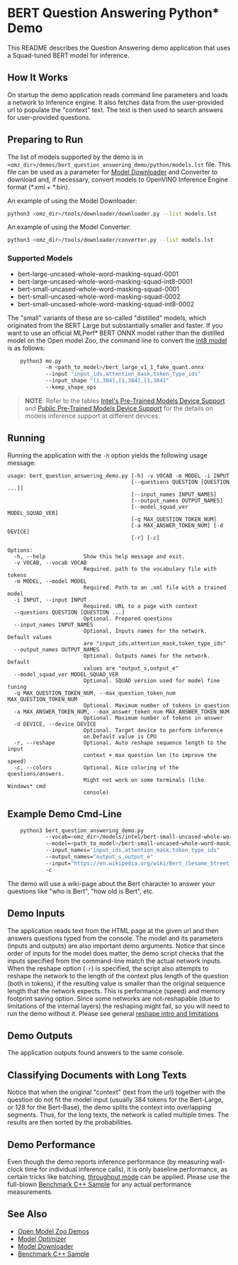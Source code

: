 # BERT Question Answering Python\* Demo

This README describes the Question Answering demo application that uses a Squad-tuned BERT model for inference.

## How It Works

On startup the demo application reads command line parameters and loads a network to Inference engine.
It also fetches data from the user-provided url to populate the "context" text.
The text is then used to search answers for user-provided questions.

## Preparing to Run

The list of models supported by the demo is in `<omz_dir>/demos/bert_question_answering_demo/python/models.lst` file.
This file can be used as a parameter for [Model Downloader](../../../tools/downloader/README.md) and Converter to download and, if necessary, convert models to OpenVINO Inference Engine format (\*.xml + \*.bin).

An example of using the Model Downloader:

```sh
python3 <omz_dir>/tools/downloader/downloader.py --list models.lst
```

An example of using the Model Converter:

```sh
python3 <omz_dir>/tools/downloader/converter.py --list models.lst
```

### Supported Models

* bert-large-uncased-whole-word-masking-squad-0001
* bert-large-uncased-whole-word-masking-squad-int8-0001
* bert-small-uncased-whole-word-masking-squad-0001
* bert-small-uncased-whole-word-masking-squad-0002
* bert-small-uncased-whole-word-masking-squad-int8-0002

The "small" variants of these are so-called "distilled" models, which originated from the BERT Large but substantially smaller and faster.
If you want to use an official MLPerf* BERT ONNX model rather than the distilled model on the Open model Zoo, the command line to convert the [int8 model](https://zenodo.org/record/3750364) is as follows:

```sh
    python3 mo.py
            -m <path_to_model>/bert_large_v1_1_fake_quant.onnx
            --input "input_ids,attention_mask,token_type_ids"
            --input_shape "[1,384],[1,384],[1,384]"
            --keep_shape_ops
```

> **NOTE**: Refer to the tables [Intel's Pre-Trained Models Device Support](../../../models/intel/device_support.md) and [Public Pre-Trained Models Device Support](../../../models/public/device_support.md) for the details on models inference support at different devices.

## Running

Running the application with the `-h` option yields the following usage message:

```
usage: bert_question_answering_demo.py [-h] -v VOCAB -m MODEL -i INPUT
                                       [--questions QUESTION [QUESTION ...]]
                                       [--input_names INPUT_NAMES]
                                       [--output_names OUTPUT_NAMES]
                                       [--model_squad_ver MODEL_SQUAD_VER]
                                       [-q MAX_QUESTION_TOKEN_NUM]
                                       [-a MAX_ANSWER_TOKEN_NUM] [-d DEVICE]
                                       [-r] [-c]

Options:
  -h, --help            Show this help message and exit.
  -v VOCAB, --vocab VOCAB
                        Required. path to the vocabulary file with tokens
  -m MODEL, --model MODEL
                        Required. Path to an .xml file with a trained model
  -i INPUT, --input INPUT
                        Required. URL to a page with context
  --questions QUESTION [QUESTION ...]
                        Optional. Prepared questions
  --input_names INPUT_NAMES
                        Optional. Inputs names for the network. Default values
                        are "input_ids,attention_mask,token_type_ids"
  --output_names OUTPUT_NAMES
                        Optional. Outputs names for the network. Default
                        values are "output_s,output_e"
  --model_squad_ver MODEL_SQUAD_VER
                        Optional. SQUAD version used for model fine tuning
  -q MAX_QUESTION_TOKEN_NUM, --max_question_token_num MAX_QUESTION_TOKEN_NUM
                        Optional. Maximum number of tokens in question
  -a MAX_ANSWER_TOKEN_NUM, --max_answer_token_num MAX_ANSWER_TOKEN_NUM
                        Optional. Maximum number of tokens in answer
  -d DEVICE, --device DEVICE
                        Optional. Target device to perform inference
                        on.Default value is CPU
  -r, --reshape         Optional. Auto reshape sequence length to the input
                        context + max question len (to improve the speed)
  -c, --colors          Optional. Nice coloring of the questions/answers.
                        Might not work on some terminals (like Windows* cmd
                        console)

```

## Example Demo Cmd-Line

```sh
    python3 bert_question_answering_demo.py
            --vocab=<omz_dir>/models/intel/bert-small-uncased-whole-word-masking-squad-0001/vocab.txt
            --model=<path_to_model>/bert-small-uncased-whole-word-masking-squad-0001.xml
            --input_names="input_ids,attention_mask,token_type_ids"
            --output_names="output_s,output_e"
            --input="https://en.wikipedia.org/wiki/Bert_(Sesame_Street)"
            -c
```

The demo will use a wiki-page about the Bert character to answer your questions like "who is Bert", "how old is Bert", etc.

## Demo Inputs

The application reads text from the HTML page at the given url and then answers questions typed from the console.
The model and its parameters (inputs and outputs) are also important demo arguments.
Notice that since order of inputs for the model does matter, the demo script checks that the inputs specified
from the command-line match the actual network inputs.
When the reshape option (`-r`)  is specified, the script also attempts to reshape the network to the
length of the context plus length of the question (both in tokens), if the resulting value is smaller than the original
sequence length that the network expects. This is performance (speed) and memory footprint saving option.
Since some networks are not-reshapable (due to limitations of the internal layers) the reshaping might fail,
so you will need to run the demo without it.
Please see general [reshape intro and limitations](https://docs.openvinotoolkit.org/latest/_docs_IE_DG_ShapeInference.html)

## Demo Outputs

The application outputs found answers to the same console.

## Classifying Documents with Long Texts

Notice that when the original "context" (text from the url) together with the question do not fit the model input
(usually 384 tokens for the Bert-Large, or 128 for the Bert-Base), the demo splits the context into overlapping segments.
Thus, for the long texts, the network is called multiple times. The results are then sorted by the probabilities.

## Demo Performance

Even though the demo reports inference performance (by measuring wall-clock time for individual inference calls),
it is only baseline performance, as certain tricks like batching,
[throughput mode](https://docs.openvinotoolkit.org/latest/_docs_IE_DG_Intro_to_Performance.html) can be applied.
Please use the full-blown [Benchmark C++ Sample](https://docs.openvinotoolkit.org/latest/_inference_engine_samples_benchmark_app_README.html)
for any actual performance measurements.

## See Also

* [Open Model Zoo Demos](../../README.md)
* [Model Optimizer](https://docs.openvinotoolkit.org/latest/_docs_MO_DG_Deep_Learning_Model_Optimizer_DevGuide.html)
* [Model Downloader](../../../tools/downloader/README.md)
* [Benchmark C++ Sample](https://docs.openvinotoolkit.org/latest/_inference_engine_samples_benchmark_app_README.html)
